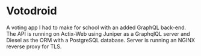# Votodroid

A voting app I had to make for school with an added GraphQL back-end. The API is running on Actix-Web using Juniper as a GraphqlQL server and Diesel as the ORM with a PostgreSQL database. Server is running an NGINX reverse proxy for TLS.
